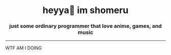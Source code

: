 <h1 align="center">heyya👋 im shomeru</h1>
<h3 align="center">just some ordinary programmer that love anime, games, and music</h3>
<hr>

<div class="justify-self">
  WTF AM I DOING
</div>

